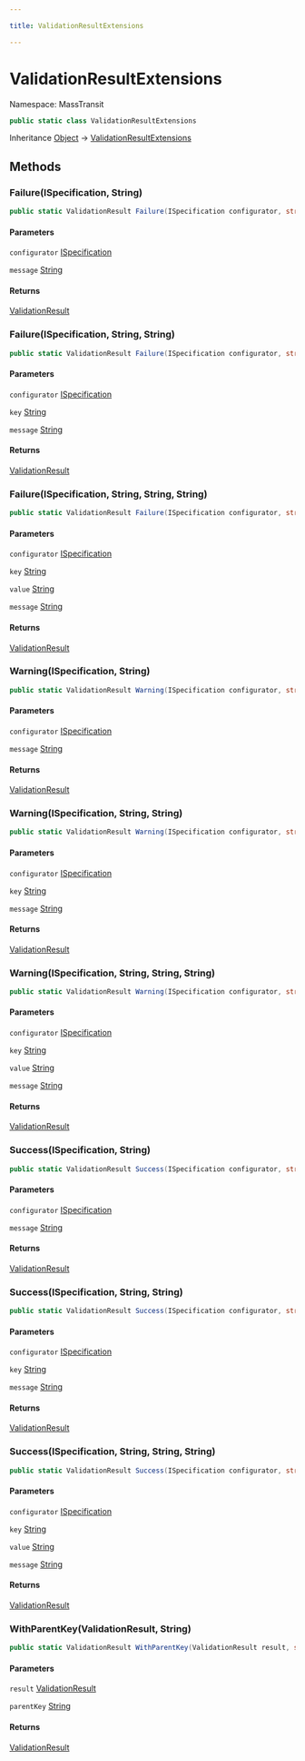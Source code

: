 ```yaml
---

title: ValidationResultExtensions

---
```


# ValidationResultExtensions

Namespace: MassTransit

```csharp
public static class ValidationResultExtensions
```

Inheritance [Object](https://learn.microsoft.com/en-us/dotnet/api/system.object) → [ValidationResultExtensions](../masstransit/validationresultextensions)

## Methods

### **Failure(ISpecification, String)**

```csharp
public static ValidationResult Failure(ISpecification configurator, string message)
```

#### Parameters

`configurator` [ISpecification](../masstransit/ispecification)<br/>

`message` [String](https://learn.microsoft.com/en-us/dotnet/api/system.string)<br/>

#### Returns

[ValidationResult](../masstransit/validationresult)<br/>

### **Failure(ISpecification, String, String)**

```csharp
public static ValidationResult Failure(ISpecification configurator, string key, string message)
```

#### Parameters

`configurator` [ISpecification](../masstransit/ispecification)<br/>

`key` [String](https://learn.microsoft.com/en-us/dotnet/api/system.string)<br/>

`message` [String](https://learn.microsoft.com/en-us/dotnet/api/system.string)<br/>

#### Returns

[ValidationResult](../masstransit/validationresult)<br/>

### **Failure(ISpecification, String, String, String)**

```csharp
public static ValidationResult Failure(ISpecification configurator, string key, string value, string message)
```

#### Parameters

`configurator` [ISpecification](../masstransit/ispecification)<br/>

`key` [String](https://learn.microsoft.com/en-us/dotnet/api/system.string)<br/>

`value` [String](https://learn.microsoft.com/en-us/dotnet/api/system.string)<br/>

`message` [String](https://learn.microsoft.com/en-us/dotnet/api/system.string)<br/>

#### Returns

[ValidationResult](../masstransit/validationresult)<br/>

### **Warning(ISpecification, String)**

```csharp
public static ValidationResult Warning(ISpecification configurator, string message)
```

#### Parameters

`configurator` [ISpecification](../masstransit/ispecification)<br/>

`message` [String](https://learn.microsoft.com/en-us/dotnet/api/system.string)<br/>

#### Returns

[ValidationResult](../masstransit/validationresult)<br/>

### **Warning(ISpecification, String, String)**

```csharp
public static ValidationResult Warning(ISpecification configurator, string key, string message)
```

#### Parameters

`configurator` [ISpecification](../masstransit/ispecification)<br/>

`key` [String](https://learn.microsoft.com/en-us/dotnet/api/system.string)<br/>

`message` [String](https://learn.microsoft.com/en-us/dotnet/api/system.string)<br/>

#### Returns

[ValidationResult](../masstransit/validationresult)<br/>

### **Warning(ISpecification, String, String, String)**

```csharp
public static ValidationResult Warning(ISpecification configurator, string key, string value, string message)
```

#### Parameters

`configurator` [ISpecification](../masstransit/ispecification)<br/>

`key` [String](https://learn.microsoft.com/en-us/dotnet/api/system.string)<br/>

`value` [String](https://learn.microsoft.com/en-us/dotnet/api/system.string)<br/>

`message` [String](https://learn.microsoft.com/en-us/dotnet/api/system.string)<br/>

#### Returns

[ValidationResult](../masstransit/validationresult)<br/>

### **Success(ISpecification, String)**

```csharp
public static ValidationResult Success(ISpecification configurator, string message)
```

#### Parameters

`configurator` [ISpecification](../masstransit/ispecification)<br/>

`message` [String](https://learn.microsoft.com/en-us/dotnet/api/system.string)<br/>

#### Returns

[ValidationResult](../masstransit/validationresult)<br/>

### **Success(ISpecification, String, String)**

```csharp
public static ValidationResult Success(ISpecification configurator, string key, string message)
```

#### Parameters

`configurator` [ISpecification](../masstransit/ispecification)<br/>

`key` [String](https://learn.microsoft.com/en-us/dotnet/api/system.string)<br/>

`message` [String](https://learn.microsoft.com/en-us/dotnet/api/system.string)<br/>

#### Returns

[ValidationResult](../masstransit/validationresult)<br/>

### **Success(ISpecification, String, String, String)**

```csharp
public static ValidationResult Success(ISpecification configurator, string key, string value, string message)
```

#### Parameters

`configurator` [ISpecification](../masstransit/ispecification)<br/>

`key` [String](https://learn.microsoft.com/en-us/dotnet/api/system.string)<br/>

`value` [String](https://learn.microsoft.com/en-us/dotnet/api/system.string)<br/>

`message` [String](https://learn.microsoft.com/en-us/dotnet/api/system.string)<br/>

#### Returns

[ValidationResult](../masstransit/validationresult)<br/>

### **WithParentKey(ValidationResult, String)**

```csharp
public static ValidationResult WithParentKey(ValidationResult result, string parentKey)
```

#### Parameters

`result` [ValidationResult](../masstransit/validationresult)<br/>

`parentKey` [String](https://learn.microsoft.com/en-us/dotnet/api/system.string)<br/>

#### Returns

[ValidationResult](../masstransit/validationresult)<br/>
